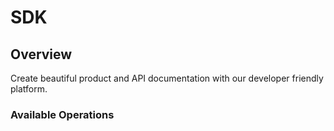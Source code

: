 # SDK

## Overview

Create beautiful product and API documentation with our developer friendly platform.

### Available Operations

